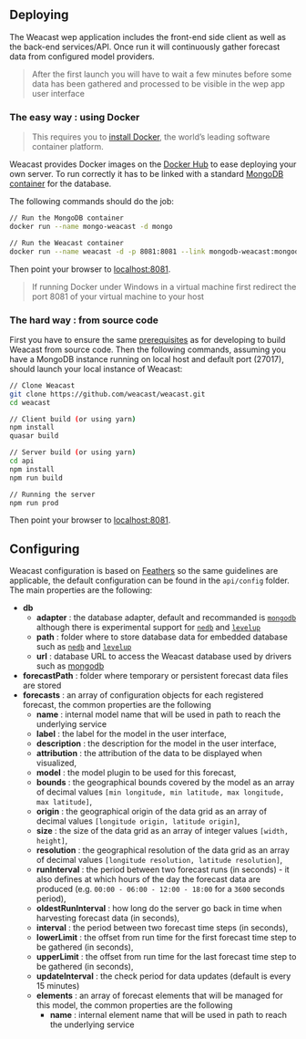 ## Deploying

The Weacast wep application includes the front-end side client as well as the back-end services/API. Once run it will continuously gather forecast data from configured model providers.

> After the first launch you will have to wait a few minutes before some data has been gathered and processed to be visible in the wep app user interface

### The easy way : using Docker

> This requires you to [install Docker](https://docs.docker.com/engine/installation/), the world’s leading software container platform.

Weacast provides Docker images on the [Docker Hub](https://hub.docker.com/r/weacast/weacast/) to ease deploying your own server. To run correctly it has to be linked with a standard [MongoDB container](https://hub.docker.com/_/mongo/) for the database. 

The following commands should do the job:
```bash
// Run the MongoDB container
docker run --name mongo-weacast -d mongo

// Run the Weacast container
docker run --name weacast -d -p 8081:8081 --link mongodb-weacast:mongodb weacast/weacast
```

Then point your browser to [localhost:8081](http://localhost:8080).

> If running Docker under Windows in a virtual machine first redirect the port 8081 of your virtual machine to your host

### The hard way : from source code

First you have to ensure the same [prerequisites](./DEVELOPMENT.MD#prerequisites) as for developing to build Weacast from source code. Then the following commands, assuming you have a MongoDB instance running on local host and default port (27017), should launch your local instance of Weacast:

```bash
// Clone Weacast
git clone https://github.com/weacast/weacast.git
cd weacast

// Client build (or using yarn)
npm install
quasar build

// Server build (or using yarn)
cd api
npm install
npm run build

// Running the server
npm run prod
```

Then point your browser to [localhost:8081](http://localhost:8080).

## Configuring

Weacast configuration is based on [Feathers](https://docs.feathersjs.com/guides/advanced/configuration.html) so the same guidelines are applicable, the default configuration can be found in the `api/config` folder. The main properties are the following:
* **db**
  * **adapter** : the database adapter, default and recommanded is [`mongodb`](https://github.com/feathersjs/feathers-mongodb) although there is experimental support for [`nedb`](https://github.com/feathersjs/feathers-nedb) and [`levelup`](https://github.com/feathersjs/feathers-levelup)
  * **path** : folder where to store database data for embedded database such as [`nedb`](https://github.com/feathersjs/feathers-nedb) and [`levelup`](https://github.com/feathersjs/feathers-levelup)
  * **url** : database URL to access the Weacast database used by drivers such as [mongodb](https://github.com/mongodb/node-mongodb-native)
* **forecastPath** : folder where temporary or persistent forecast data files are stored
* **forecasts** : an array of configuration objects for each registered forecast, the common properties are the following
  * **name** : internal model name that will be used in path to reach the underlying service
  * **label** : the label for the model in the user interface,
  * **description** : the description for the model in the user interface,
  * **attribution** : the attribution of the data to be displayed when visualized,
  * **model** : the model plugin to be used for this forecast,
  * **bounds** : the geographical bounds covered by the model as an array of decimal values `[min longitude, min latitude, max longitude, max latitude]`,
  * **origin** : the geographical origin of the data grid as an array of decimal values `[longitude origin, latitude origin]`,
  * **size** : the size of the data grid as an array of integer values `[width, height]`,
  * **resolution** : the geographical resolution of the data grid as an array of decimal values `[longitude resolution, latitude resolution]`,
  * **runInterval** : the period between two forecast runs (in seconds) - it also defines at which hours of the day the forecast data are produced (e.g. `00:00 - 06:00 - 12:00 - 18:00` for a `3600` seconds period),
  * **oldestRunInterval** : how long do the server go back in time when harvesting forecast data (in seconds),
  * **interval** : the period between two forecast time steps (in seconds),
  * **lowerLimit** : the offset from run time for the first forecast time step to be gathered (in seconds),
  * **upperLimit** : the offset from run time for the last forecast time step to be gathered (in seconds),
  * **updateInterval** : the check period for data updates (default is every 15 minutes)
  * **elements** : an array of forecast elements that will be managed for this model, the common properties are the following
    * **name** : internal element name that will be used in path to reach the underlying service
